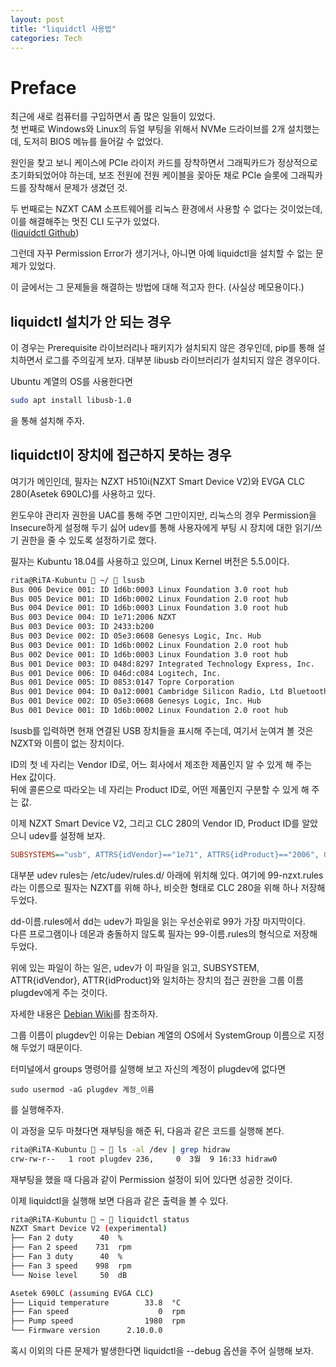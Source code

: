 ```yaml
---
layout: post
title: "liquidctl 사용법"
categories: Tech
---
```


# Preface

최근에 새로 컴퓨터를 구입하면서 좀 많은 일들이 있었다.  
첫 번째로 Windows와 Linux의 듀얼 부팅을 위해서 NVMe 드라이브를 2개 설치했는데, 도저히 BIOS 메뉴를 들어갈 수 없었다.  
<!--excerpt-->  
원인을 찾고 보니 케이스에 PCIe 라이저 카드를 장착하면서 그래픽카드가 정상적으로 초기화되었어야 하는데, 보조 전원에 전원 케이블을 꽂아둔 채로 PCIe 슬롯에 그래픽카드를 장착해서 문제가 생겼던 것.  
  
두 번째로는 NZXT CAM 소프트웨어를 리눅스 환경에서 사용할 수 없다는 것이었는데, 이를 해결해주는 멋진 CLI 도구가 있었다.  
([liquidctl Github](https://github.com/jonasmalacofilho/liquidctl))
  
그런데 자꾸 Permission Error가 생기거나, 아니면 아예 liquidctl을 설치할 수 없는 문제가 있었다.  
  
이 글에서는 그 문제들을 해결하는 방법에 대해 적고자 한다. (사실상 메모용이다.)

## liquidctl 설치가 안 되는 경우

이 경우는 Prerequisite 라이브러리나 패키지가 설치되지 않은 경우인데, pip를 통해 설치하면서 로그를 주의깊게 보자. 대부분 libusb 라이브러리가 설치되지 않은 경우이다.  

Ubuntu 계열의 OS를 사용한다면 

```bash
sudo apt install libusb-1.0
```

을 통해 설치해 주자.

## liquidctl이 장치에 접근하지 못하는 경우

여기가 메인인데, 필자는 NZXT H510i(NZXT Smart Device V2)와 EVGA CLC 280(Asetek 690LC)를 사용하고 있다.  
  
윈도우야 관리자 권한을 UAC를 통해 주면 그만이지만, 리눅스의 경우 Permission을 Insecure하게 설정해 두기 싫어 udev를 통해 사용자에게 부팅 시 장치에 대한 읽기/쓰기 권한을 줄 수 있도록 설정하기로 했다.  
  
필자는 Kubuntu 18.04를 사용하고 있으며, Linux Kernel 버전은 5.5.0이다.

```bash
rita@RiTA-Kubuntu  ~/  lsusb
Bus 006 Device 001: ID 1d6b:0003 Linux Foundation 3.0 root hub
Bus 005 Device 001: ID 1d6b:0002 Linux Foundation 2.0 root hub
Bus 004 Device 001: ID 1d6b:0003 Linux Foundation 3.0 root hub
Bus 003 Device 004: ID 1e71:2006 NZXT 
Bus 003 Device 003: ID 2433:b200  
Bus 003 Device 002: ID 05e3:0608 Genesys Logic, Inc. Hub
Bus 003 Device 001: ID 1d6b:0002 Linux Foundation 2.0 root hub
Bus 002 Device 001: ID 1d6b:0003 Linux Foundation 3.0 root hub
Bus 001 Device 003: ID 048d:8297 Integrated Technology Express, Inc. 
Bus 001 Device 006: ID 046d:c084 Logitech, Inc. 
Bus 001 Device 005: ID 0853:0147 Topre Corporation 
Bus 001 Device 004: ID 0a12:0001 Cambridge Silicon Radio, Ltd Bluetooth Dongle (HCI mode)
Bus 001 Device 002: ID 05e3:0608 Genesys Logic, Inc. Hub
Bus 001 Device 001: ID 1d6b:0002 Linux Foundation 2.0 root hub

```

lsusb를 입력하면 현재 연결된 USB 장치들을 표시해 주는데, 여기서 눈여겨 볼 것은 NZXT와 이름이 없는 장치이다.  
  
ID의 첫 네 자리는 Vendor ID로, 어느 회사에서 제조한 제품인지 알 수 있게 해 주는 Hex 값이다.  
뒤에 콜론으로 따라오는 네 자리는 Product ID로, 어떤 제품인지 구분할 수 있게 해 주는 값.  

이제 NZXT Smart Device V2, 그리고 CLC 280의 Vendor ID, Product ID를 알았으니 udev를 설정해 보자.  
  
```ini
SUBSYSTEMS=="usb", ATTRS{idVendor}=="1e71", ATTRS{idProduct}=="2006", GROUP="plugdev", MODE="0664"
```
대부분 udev rules는 /etc/udev/rules.d/ 아래에 위치해 있다.
여기에 99-nzxt.rules라는 이름으로 필자는 NZXT를 위해 하나, 비슷한 형태로 CLC 280을 위해 하나 저장해 두었다.  
  
dd-이름.rules에서 dd는 udev가 파일을 읽는 우선순위로 99가 가장 마지막이다.  
다른 프로그램이나 데몬과 충돌하지 않도록 필자는 99-이름.rules의 형식으로 저장해 두었다.  
  
위에 있는 파일이 하는 일은, udev가 이 파일을 읽고, SUBSYSTEM, ATTR{idVendor}, ATTR{idProduct}와 일치하는 장치의 접근 권한을 그룹 이름 plugdev에게 주는 것이다.  
  
자세한 내용은 [Debian Wiki](https://wiki.debian.org/udev)를 참조하자.  
  
그룹 이름이 plugdev인 이유는 Debian 계열의 OS에서 SystemGroup 이름으로 지정해 두었기 때문이다.  
  
터미널에서 groups 명령어를 실행해 보고 자신의 계정이 plugdev에 없다면  
```
sudo usermod -aG plugdev 계정_이름
```
를 실행해주자.

이 과정을 모두 마쳤다면 재부팅을 해준 뒤, 다음과 같은 코드를 실행해 본다.

```bash
rita@RiTA-Kubuntu  ~  ls -al /dev | grep hidraw 
crw-rw-r--   1 root plugdev 236,     0  3월  9 16:33 hidraw0
```

재부팅을 했을 때 다음과 같이 Permission 설정이 되어 있다면 성공한 것이다.  
  
이제 liquidctl을 실행해 보면 다음과 같은 출력을 볼 수 있다.

```bash
rita@RiTA-Kubuntu  ~  liquidctl status
NZXT Smart Device V2 (experimental)
├── Fan 2 duty      40  %
├── Fan 2 speed    731  rpm
├── Fan 3 duty      40  %
├── Fan 3 speed    998  rpm
└── Noise level     50  dB

Asetek 690LC (assuming EVGA CLC)
├── Liquid temperature        33.8  °C
├── Fan speed                    0  rpm
├── Pump speed                1980  rpm
└── Firmware version      2.10.0.0
```

혹시 이외의 다른 문제가 발생한다면 liquidctl을 --debug 옵션을 주어 실행해 보자.